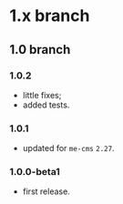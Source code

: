 # 1.x branch
## 1.0 branch
### 1.0.2
* little fixes;
* added tests.

### 1.0.1
* updated for `me-cms` `2.27`.

### 1.0.0-beta1
* first release.
